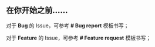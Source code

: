 ## 在你开始之前......

对于 **Bug** 的 Issue，可参考 **# Bug report** 模板书写；

对于 **Feature** 的 Issue，可参考 **# Feature request** 模板书写；
